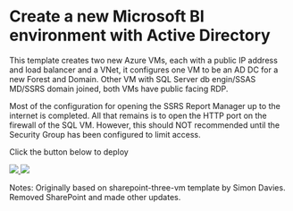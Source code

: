 # Create a new Microsoft BI environment with Active Directory

This template creates two new Azure VMs, each with a public IP address and load balancer and a VNet, it configures one VM to be an AD DC for a new Forest and Domain. Other VM with SQL Server db engin/SSAS MD/SSRS domain joined, both VMs have public facing RDP.

Most of the configuration for opening the SSRS Report Manager up to the internet is completed. All that remains is to open the HTTP port on the firewall of the SQL VM. However, this should NOT recommended until the Security Group has been configured to limit access.

Click the button below to deploy

<a href="https://portal.azure.com/#create/Microsoft.Template/uri/https%3A%2F%2Fraw.githubusercontent.com%2FAzure%2Fazure-quickstart-templates%2Fmaster%2Fsql-ssasmd-ssrs-ad-two-vm%2Fazuredeploy.json" target="_blank">
    <img src="http://azuredeploy.net/deploybutton.png"/>
</a>
<a href="http://armviz.io/#/?load=https%3A%2F%2Fraw.githubusercontent.com%2FAzure%2Fazure-quickstart-templates%2Fmaster%2Fsql-ssasmd-ssrs-ad-two-vm%2Fazuredeploy.json" target="_blank">
    <img src="http://armviz.io/visualizebutton.png"/>
</a>

Notes: Originally based on sharepoint-three-vm template by Simon Davies. Removed SharePoint and made other updates.
